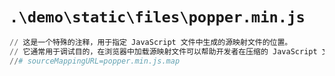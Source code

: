 # `.\demo\static\files\popper.min.js`

```py
// 这是一个特殊的注释，用于指定 JavaScript 文件中生成的源映射文件的位置。
// 它通常用于调试目的，在浏览器中加载源映射文件可以帮助开发者在压缩的 JavaScript 文件中定位到源代码中的位置。
//# sourceMappingURL=popper.min.js.map
```